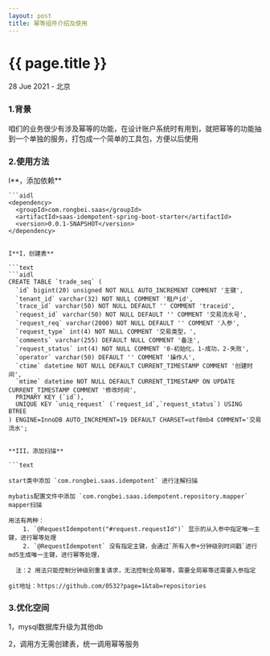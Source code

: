 ```yaml
---
layout: post
title: 幂等组件介绍及使用
---
```


{{ page.title }}
================

<p class="meta">28 Jue 2021 - 北京</p>


### 1.背景

咱们的业务很少有涉及幂等的功能，在设计账户系统时有用到，就把幂等的功能抽到一个单独的服务，打包成一个简单的工具包，方便以后使用

### 2.使用方法

I**，添加依赖**

```text
```aidl
<dependency>
  <groupId>com.rongbei.saas</groupId>
  <artifactId>saas-idempotent-spring-boot-starter</artifactId>
  <version>0.0.1-SNAPSHOT</version>
</dependency>
```

```

I**I，创建表**

```text
```aidl
CREATE TABLE `trade_seq` (
  `id` bigint(20) unsigned NOT NULL AUTO_INCREMENT COMMENT '主键',
  `tenant_id` varchar(32) NOT NULL COMMENT '租户id',
  `trace_id` varchar(50) NOT NULL DEFAULT '' COMMENT 'traceid',
  `request_id` varchar(50) NOT NULL DEFAULT '' COMMENT '交易流水号',
  `request_req` varchar(2000) NOT NULL DEFAULT '' COMMENT '入参',
  `request_type` int(4) NOT NULL COMMENT '交易类型，',
  `comments` varchar(255) DEFAULT NULL COMMENT '备注',
  `request_status` int(4) NOT NULL COMMENT '0-初始化，1-成功，2-失败',
  `operator` varchar(50) DEFAULT '' COMMENT '操作人',
  `ctime` datetime NOT NULL DEFAULT CURRENT_TIMESTAMP COMMENT '创建时间',
  `mtime` datetime NOT NULL DEFAULT CURRENT_TIMESTAMP ON UPDATE CURRENT_TIMESTAMP COMMENT '修改时间',
  PRIMARY KEY (`id`),
  UNIQUE KEY `uniq_request` (`request_id`,`request_status`) USING BTREE
) ENGINE=InnoDB AUTO_INCREMENT=19 DEFAULT CHARSET=utf8mb4 COMMENT='交易流水';
```
```

**III，添加扫描**

```text

start类中添加 `com.rongbei.saas.idempotent` 进行注解扫描

mybatis配置文件中添加 `com.rongbei.saas.idempotent.repository.mapper` mapper扫描

用法有两种：
    1. `@RequestIdempotent("#request.requestId")` 显示的从入参中指定唯一主键，进行幂等处理
    2. `@RequestIdempotent` 没有指定主键，会通过`所有入参+分钟级别时间戳`进行md5生成唯一主键，进行幂等处理，

  注：2 用法只能控制分钟级别重复请求，无法控制全局幂等，需要全局幂等还需要入参指定

git地址：https://github.com/0532?page=1&tab=repositories
```

### 3.优化空间

1，mysql数据库升级为其他db

2，调用方无需创建表，统一调用幂等服务
